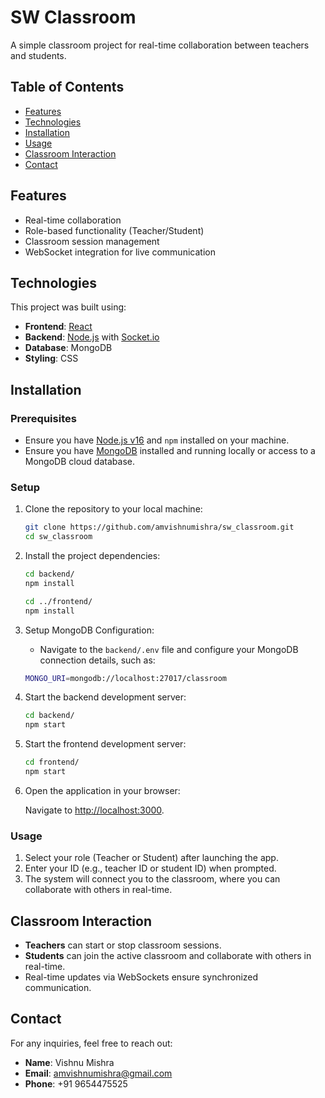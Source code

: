 # SW Classroom

A simple classroom project for real-time collaboration between teachers and students.

## Table of Contents

- [Features](#features)
- [Technologies](#technologies)
- [Installation](#installation)
- [Usage](#usage)
- [Classroom Interaction](#classroom-interaction)
- [Contact](#contact)

## Features

- Real-time collaboration
- Role-based functionality (Teacher/Student)
- Classroom session management
- WebSocket integration for live communication

## Technologies

This project was built using:

- **Frontend**: [React](https://reactjs.org/)
- **Backend**: [Node.js](https://nodejs.org/) with [Socket.io](https://socket.io/)
- **Database**: MongoDB
- **Styling**: CSS

## Installation

### Prerequisites

- Ensure you have [Node.js v16](https://nodejs.org/en/) and `npm` installed on your machine.
- Ensure you have [MongoDB](https://www.mongodb.com/) installed and running locally or access to a MongoDB cloud database.

### Setup

1. Clone the repository to your local machine:

   ```bash
   git clone https://github.com/amvishnumishra/sw_classroom.git
   cd sw_classroom
   ```

2. Install the project dependencies:

   ```bash
   cd backend/
   npm install

   cd ../frontend/
   npm install
   ```

3. Setup MongoDB Configuration:

   - Navigate to the `backend/.env` file and configure your MongoDB connection details, such as:
   
   ```bash
   MONGO_URI=mongodb://localhost:27017/classroom
   ```

4. Start the backend development server:

   ```bash
   cd backend/
   npm start
   ```

5. Start the frontend development server:

   ```bash
   cd frontend/
   npm start
   ```

6. Open the application in your browser:

   Navigate to [http://localhost:3000](http://localhost:3000).

### Usage

1. Select your role (Teacher or Student) after launching the app.
2. Enter your ID (e.g., teacher ID or student ID) when prompted.
3. The system will connect you to the classroom, where you can collaborate with others in real-time.

## Classroom Interaction

- **Teachers** can start or stop classroom sessions.
- **Students** can join the active classroom and collaborate with others in real-time.
- Real-time updates via WebSockets ensure synchronized communication.

## Contact

For any inquiries, feel free to reach out:

- **Name**: Vishnu Mishra
- **Email**: [amvishnumishra@gmail.com](mailto:amvishnumishra@gmail.com)
- **Phone**: +91 9654475525
